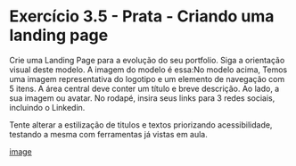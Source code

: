 # Exercício 3.5 - Prata - Criando uma landing page

Crie uma Landing Page para a evolução do seu portfolio. Siga a orientação visual deste modelo. A imagem do modelo é essa:No modelo acima, Temos uma imagem representativa do logotipo e um elemento de navegação com 5 itens. A área central deve conter um título e breve descrição. Ao lado, a sua imagem ou avatar. No rodapé, insira seus links para 3 redes sociais, incluindo o Linkedin.

Tente alterar a estilização de titulos e textos priorizando acessibilidade, testando a mesma com ferramentas já vistas em aula.

[image](tp10.webp)
